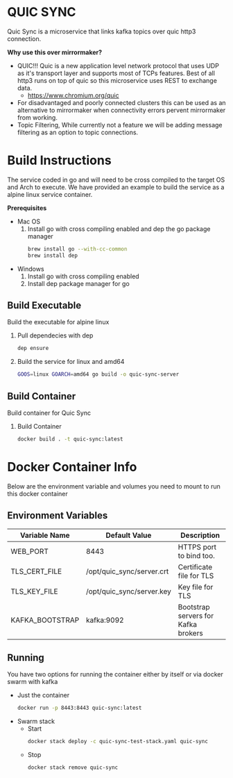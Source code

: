 # QUIC SYNC

Quic Sync is a microservice that links kafka topics over quic http3 connection.

**Why use this over mirrormaker?**
   -  QUIC!!! Quic is a new application level network protocol that uses UDP as it's transport layer and supports most of TCPs features.  Best of all http3 runs on top of quic so this microservice uses REST to exchange data.
      - https://www.chromium.org/quic
   - For disadvantaged and poorly connected clusters this can be used as an alternative to mirrormaker when connectivity errors pervent mirrormaker from working.
   - Topic Filtering,  While currently not a feature we will be adding message filtering as an option to topic connections.

# Build Instructions

The service coded in go and will need to be cross compiled to the target OS and Arch to execute.  We have provided an example to build the service as a alpine linux service container.

**Prerequisites**
   * Mac OS
      1. Install go with cross compiling enabled and dep the go package manager
         ```bash
         brew install go --with-cc-common
         brew install dep
         ```
   * Windows
      1. Install go with cross compiling enabled
      2. Install dep package manager for go

## Build Executable

Build the executable for alpine linux 
1. Pull dependecies with dep
   ```bash
   dep ensure
   ```
1. Build the service for linux and amd64
   ```bash
   GOOS=linux GOARCH=amd64 go build -o quic-sync-server
   ```
## Build Container

Build container for Quic Sync

1. Build Container
   ```bash
   docker build . -t quic-sync:latest
   ```

# Docker Container Info

Below are the environment variable and volumes you need to mount to run this docker container

## Environment Variables

| Variable Name | Default Value | Description |
| ----------- | ----------- | -------- |
| WEB_PORT        | 8443                      | HTTPS port to bind too.
| TLS_CERT_FILE       | /opt/quic_sync/server.crt | Certificate file for TLS
| TLS_KEY_FILE        | /opt/quic_sync/server.key | Key file for TLS
| KAFKA_BOOTSTRAP | kafka:9092            | Bootstrap servers for Kafka brokers

## Running

You have two options for running the container either by itself or via docker swarm with kafka

* Just the container
   ```bash
   docker run -p 8443:8443 quic-sync:latest
   ```
* Swarm stack
  * Start
     ```bash
     docker stack deploy -c quic-sync-test-stack.yaml quic-sync
     ```
  * Stop
    ```bash
    docker stack remove quic-sync
    ```